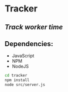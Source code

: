 # Tracker
## _Track worker time_

## Dependencies:

- JavaScript
- NPM
- NodeJS

```sh
cd tracker
npm install 
node src/server.js
```